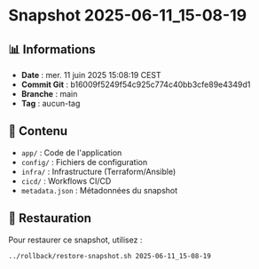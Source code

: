 # Snapshot 2025-06-11_15-08-19

## 📊 Informations

- **Date** : mer. 11 juin 2025 15:08:19 CEST
- **Commit Git** : b16009f5249f54c925c774c40bb3cfe89e4349d1
- **Branche** : main
- **Tag** : aucun-tag

## 📁 Contenu

- `app/` : Code de l'application
- `config/` : Fichiers de configuration
- `infra/` : Infrastructure (Terraform/Ansible)
- `cicd/` : Workflows CI/CD
- `metadata.json` : Métadonnées du snapshot

## 🔄 Restauration

Pour restaurer ce snapshot, utilisez :
```bash
../rollback/restore-snapshot.sh 2025-06-11_15-08-19
```
